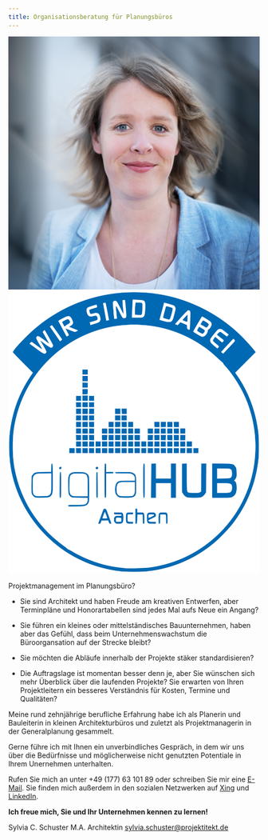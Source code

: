 ```yaml
---
title: Organisationsberatung für Planungsbüros
---
```


<div class="photo-wrapper">
    <img src="/sylvia.jpg" class="photo" alt="Photo of Sylvia Schuster">
    <a href="https://aachen.digital" target="_blank" rel="noopener noreferrer">
        <img src="/digital-hub.svg" alt="Digital Hub Logo">
    </a>
</div>

Projektmanagement im Planungsbüro?

  * Sie sind Architekt und haben Freude am kreativen Entwerfen, aber Terminpläne
    und Honorartabellen sind jedes Mal aufs Neue ein Angang?

  * Sie führen ein kleines oder mittelständisches Bauunternehmen, haben aber das
    Gefühl, dass beim Unternehmenswachstum die Büroorgansation auf der Strecke
    bleibt?

  * Sie möchten die Abläufe innerhalb der Projekte stäker standardisieren?

  * Die Auftragslage ist momentan besser denn je, aber Sie wünschen sich mehr
    Überblick über die laufenden Projekte? Sie erwarten von Ihren Projektleitern
    ein besseres Verständnis für Kosten, Termine und Qualitäten?

Meine rund zehnjährige berufliche Erfahrung habe ich als Planerin und
Bauleiterin in kleinen Architekturbüros und zuletzt als Projektmanagerin in der
Generalplanung gesammelt.

Gerne führe ich mit Ihnen ein unverbindliches Gespräch, in dem wir uns über die
Bedürfnisse und möglicherweise nicht genutzten Potentiale in Ihrem Unernehmen
unterhalten.

Rufen Sie mich an unter +49 (177) 63 101 89 oder schreiben Sie mir eine
[E-Mail](mailto:sylvia.schuster@projektitekt.de). Sie finden mich außerdem in
den sozialen Netzwerken auf
[Xing](https://www.xing.com/profile/SylviaCarola_Schuster/portfolio) und
[LinkedIn](https://www.linkedin.com/in/sylvia-carola-schuster-14725310b/).

**Ich freue mich, Sie und Ihr Unternehmen kennen zu lernen!**

<p class="contact">
    <span class="name">Sylvia C. Schuster</span>
    <span class="title">M.A. Architektin</span>
    <span class="mail"><a href="mailto:sylvia.schuster@projektitekt.de">sylvia.schuster@projektitekt.de</a></span>
</p>
